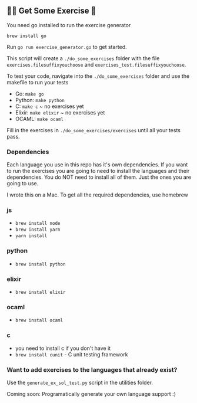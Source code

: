 ## 🏃‍♀️ Get Some Exercise 🏃

You need go installed to run the exercise generator

`brew install go`

Run `go run exercise_generator.go` to get started.

This script will create a `./do_some_exercises` folder with the file `exercises.filesuffixyouchoose` and `exercises_test.filesuffixyouchoose`.

To test your code, navigate into the `./do_some_exercises` folder and use the makefile to run your tests

* Go: `make go`
* Python: `make python`
* C: `make c` ~ no exercises yet
* Elixir: `make elixir` ~ no exercises yet
* OCAML: `make ocaml`

Fill in the exercises in `./do_some_exercises/exercises` until all your tests pass.

### Dependencies

Each language you use in this repo has it's own dependencies. If you want to run the exercises you are going to need to install the languages and their dependencies. You do NOT need to install all of them. Just the ones you are going to use.

I wrote this on a Mac. To get all the required dependencies, use homebrew

### js
* `brew install node`
* `brew install yarn`
* `yarn install`

### python
* `brew install python`

### elixir
* `brew install elixir`

### ocaml
* `brew install ocaml`

### c
* you need to install c if you don't have it
* `brew install cunit` - C unit testing framework

### Want to add exercises to the languages that already exist?

Use the `generate_ex_sol_test.py` script in the utilities folder. 

Coming soon: Programatically generate your own language support :)